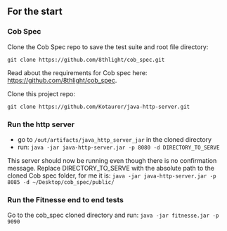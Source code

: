 ## For the start

### Cob Spec

Clone the Cob Spec repo to save the test suite and root file directory:

```git clone https://github.com/8thlight/cob_spec.git```

Read about the requirements for Cob spec here: https://github.com/8thlight/cob_spec.

Clone this project repo:

```git clone https://github.com/Kotauror/java-http-server.git```

### Run the http server

- go to ```/out/artifacts/java_http_server_jar``` in the cloned directory
- run:
```java -jar java-http-server.jar -p 8080 -d DIRECTORY_TO_SERVE```

This server should now be running even though there is no confirmation message.
Replace DIRECTORY_TO_SERVE with the absolute path to the cloned Cob spec folder, for me it is:
```java -jar java-http-server.jar -p 8085 -d ~/Desktop/cob_spec/public/```

### Run the Fitnesse end to end tests

Go to the cob_spec cloned directory and run:
```java -jar fitnesse.jar -p 9090```



